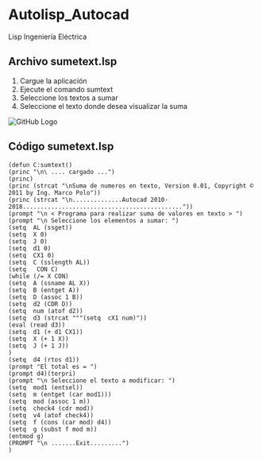 # Autolisp_Autocad
Lisp Ingeniería Eléctrica

## Archivo sumetext.lsp
1. Cargue la aplicación
2. Ejecute el comando sumtext
3. Seleccione los textos a sumar
4. Seleccione el texto donde desea visualizar la suma

![GitHub Logo](https://image.ibb.co/foTs0U/SUMTEX.jpg)


## Código sumetext.lsp

```common lisp
(defun C:sumtext()
(princ "\n\ .... cargado ...")
(princ)
(princ (strcat "\nSuma de numeros en texto, Version 0.01, Copyright © 2011 by Ing. Marco Polo"))
(princ (strcat "\n..............Autocad 2010-2018............................................."))
(prompt "\n < Programa para realizar suma de valores en texto > ")
(prompt "\n Seleccione los elementos a sumar: ")
(setq  AL (ssget))
(setq  X 0)
(setq  J 0)
(setq  d1 0)
(setq  CX1 0)
(setq  C (sslength AL))
(setq   CON C)
(while (/= X CON)
(setq  A (ssname AL X))
(setq  B (entget A))
(setq  D (assoc 1 B))
(setq  d2 (CDR D))
(setq  num (atof d2))
(setq  d3 (strcat """(setq  cX1 num)"))
(eval (read d3))
(setq  d1 (+ d1 CX1))
(setq  X (+ 1 X))
(setq  J (+ 1 J))
)
(setq  d4 (rtos d1))
(prompt "El total es = ")
(prompt d4)(terpri)
(prompt "\n Seleccione el texto a modificar: ")
(setq  mod1 (entsel))
(setq  m (entget (car mod1)))
(setq  mod (assoc 1 m))
(setq  check4 (cdr mod))
(setq  v4 (atof check4))
(setq  f (cons (car mod) d4))
(setq  g (subst f mod m))
(entmod g)
(PROMPT "\n .......Exit.........")
)

```


